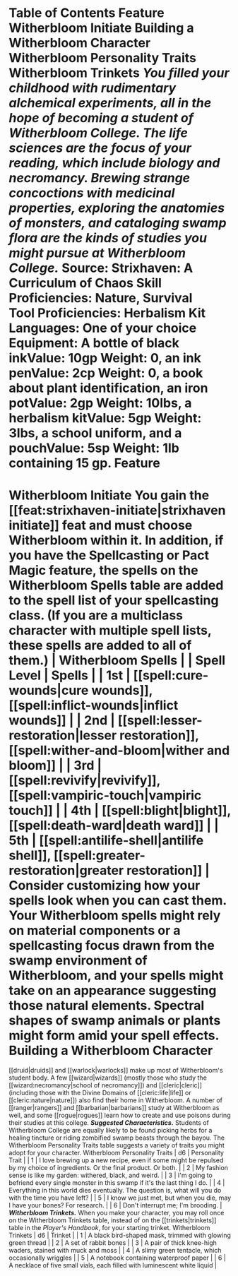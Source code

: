 Table of Contents
Feature
Witherbloom Initiate
Building a Witherbloom Character
Witherbloom Personality Traits
Witherbloom Trinkets
***You filled your childhood with rudimentary alchemical experiments, all in the hope of becoming a student of Witherbloom College. The life sciences are the focus of your reading, which include biology and necromancy. Brewing strange concoctions with medicinal properties, exploring the anatomies of monsters, and cataloging swamp flora are the kinds of studies you might pursue at Witherbloom College.***
Source: Strixhaven: A Curriculum of Chaos
**Skill Proficiencies:** Nature, Survival  
**Tool Proficiencies:** Herbalism Kit  
**Languages:** One of your choice  
**Equipment:** A bottle of black inkValue: 10gp Weight: 0, an ink penValue: 2cp Weight: 0, a book about plant identification, an iron potValue: 2gp Weight: 10lbs, a herbalism kitValue: 5gp Weight: 3lbs, a school uniform, and a pouchValue: 5sp Weight: 1lb containing 15 gp.
Feature
=======
Witherbloom Initiate
You gain the [[feat:strixhaven-initiate|strixhaven initiate]] feat and must choose Witherbloom within it.
In addition, if you have the Spellcasting or Pact Magic feature, the spells on the Witherbloom Spells table are added to the spell list of your spellcasting class. (If you are a multiclass character with multiple spell lists, these spells are added to all of them.)
| Witherbloom Spells |
| Spell Level | Spells |
| 1st | [[spell:cure-wounds|cure wounds]], [[spell:inflict-wounds|inflict wounds]] |
| 2nd | [[spell:lesser-restoration|lesser restoration]], [[spell:wither-and-bloom|wither and bloom]] |
| 3rd | [[spell:revivify|revivify]], [[spell:vampiric-touch|vampiric touch]] |
| 4th | [[spell:blight|blight]], [[spell:death-ward|death ward]] |
| 5th | [[spell:antilife-shell|antilife shell]], [[spell:greater-restoration|greater restoration]] |
Consider customizing how your spells look when you can cast them. Your Witherbloom spells might rely on material components or a spellcasting focus drawn from the swamp environment of Witherbloom, and your spells might take on an appearance suggesting those natural elements. Spectral shapes of swamp animals or plants might form amid your spell effects.
Building a Witherbloom Character
================================
[[druid|druids]] and [[warlock|warlocks]] make up most of Witherbloom's student body. A few [[wizard|wizards]] (mostly those who study the [[wizard:necromancy|school of necromancy]]) and [[cleric|cleric]] (including those with the Divine Domains of [[cleric:life|life]] or [[cleric:nature|nature]]) also find their home in Witherbloom.
A number of [[ranger|rangers]] and [[barbarian|barbarians]] study at Witherbloom as well, and some [[rogue|rogues]] learn how to create and use poisons during their studies at this college.
***Suggested Characteristics.*** Students of Witherbloom College are equally likely to be found picking herbs for a healing tincture or riding zombified swamp beasts through the bayou. The Witherbloom Personality Traits table suggests a variety of traits you might adopt for your character.
Witherbloom Personality Traits
| d6 | Personality Trait |
| 1 | I love brewing up a new recipe, even if some might be repulsed by my choice of ingredients. Or the final product. Or both. |
| 2 | My fashion sense is like my garden: withered, black, and weird. |
| 3 | I'm going to befriend every single monster in this swamp if it's the last thing I do. |
| 4 | Everything in this world dies eventually. The question is, what will you do with the time you have left? |
| 5 | I know we just met, but when you die, may I have your bones? For research. |
| 6 | Don't interrupt me; I'm brooding. |
***Witherbloom Trinkets.*** When you make your character, you may roll once on the Witherbloom Trinkets table, instead of on the [[trinkets|trinkets]] table in the *Player's Handbook*, for your starting trinket.
Witherbloom Trinkets
| d6 | Trinket |
| 1 | A black bird-shaped mask, trimmed with glowing green thread |
| 2 | A set of rabbit bones |
| 3 | A pair of thick knee-high waders, stained with muck and moss |
| 4 | A slimy green tentacle, which occasionally wriggles |
| 5 | A notebook containing waterproof paper |
| 6 | A necklace of five small vials, each filled with luminescent white liquid |